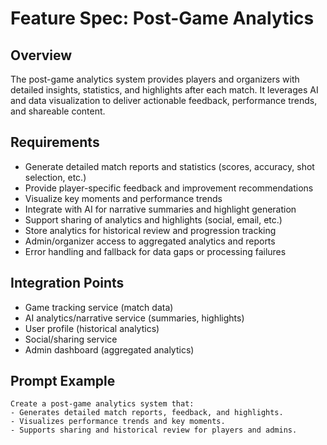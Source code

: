 # Feature Spec: Post-Game Analytics

## Overview

The post-game analytics system provides players and organizers with detailed insights, statistics, and highlights after each match. It leverages AI and data visualization to deliver actionable feedback, performance trends, and shareable content.

## Requirements

- Generate detailed match reports and statistics (scores, accuracy, shot selection, etc.)
- Provide player-specific feedback and improvement recommendations
- Visualize key moments and performance trends
- Integrate with AI for narrative summaries and highlight generation
- Support sharing of analytics and highlights (social, email, etc.)
- Store analytics for historical review and progression tracking
- Admin/organizer access to aggregated analytics and reports
- Error handling and fallback for data gaps or processing failures

## Integration Points

- Game tracking service (match data)
- AI analytics/narrative service (summaries, highlights)
- User profile (historical analytics)
- Social/sharing service
- Admin dashboard (aggregated analytics)

## Prompt Example

```
Create a post-game analytics system that:
- Generates detailed match reports, feedback, and highlights.
- Visualizes performance trends and key moments.
- Supports sharing and historical review for players and admins.
```
